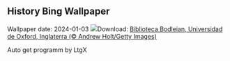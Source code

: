 ## History Bing Wallpaper
Wallpaper date: 2024-01-03
![](https://www.bing.com/th?id=OHR.BodleianCeiling_ES-ES8751450139_UHD.jpg&w=1000)Download: [Biblioteca Bodleian, Universidad de Oxford, Inglaterra (© Andrew Holt/Getty Images)](https://www.bing.com/th?id=OHR.BodleianCeiling_ES-ES8751450139_UHD.jpg)

Auto get programm by LtgX
